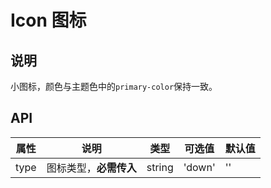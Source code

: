 # Icon 图标

## 说明
小图标，颜色与主题色中的`primary-color`保持一致。

## API

| 属性 | 说明 | 类型 | 可选值 | 默认值 |
| --- | --- | --- | --- | --- |
| type | 图标类型，**必需传入** | string | 'down' | '' |